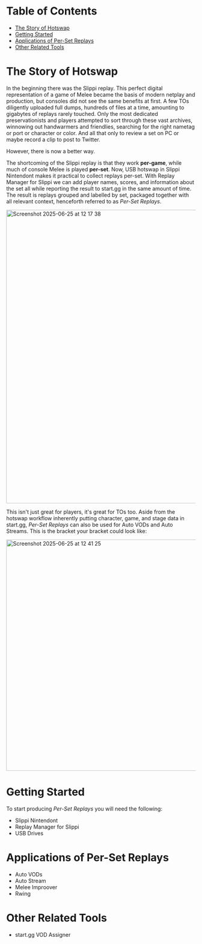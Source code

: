 # Table of Contents
- [The Story of Hotswap](#the-story-of-hotswap)
- [Getting Started](#getting-started)
- [Applications of Per-Set Replays](#applications-of-per-set-replays)
- [Other Related Tools](#other-related-tools)

# The Story of Hotswap
In the beginning there was the Slippi replay.
This perfect digital representation of a game of Melee became the basis of modern netplay and production, but consoles did not see the same benefits at first.
A few TOs diligently uploaded full dumps, hundreds of files at a time, amounting to gigabytes of replays rarely touched.
Only the most dedicated preservationists and players attempted to sort through these vast archives, winnowing out handwarmers and friendlies, searching for the right nametag or port or character or color.
And all that only to review a set on PC or maybe record a clip to post to Twitter.

However, there is now a better way.

The shortcoming of the Slippi replay is that they work **per-game**, while much of console Melee is played **per-set**.
Now, USB hotswap in Slippi Nintendont makes it practical to collect replays per-set.
With Replay Manager for Slippi we can add player names, scores, and information about the set all while reporting the result to start.gg in the same amount of time.
The result is replays grouped and labelled by set, packaged together with all relevant context, henceforth referred to as *Per-Set Replays*.

<img width="778" alt="Screenshot 2025-06-25 at 12 17 38" src="https://github.com/user-attachments/assets/35e11d74-2eb9-4573-98c2-a4677c5a9d23" />

This isn't just great for players, it's great for TOs too.
Aside from the hotswap workflow inherently putting character, game, and stage data in start.gg, *Per-Set Replays* can also be used for Auto VODs and Auto Streams.
This is the bracket your bracket could look like:

<img width="613" alt="Screenshot 2025-06-25 at 12 41 25" src="https://github.com/user-attachments/assets/163d07b6-40ad-4cec-8348-a5fde29a8656" />

# Getting Started
To start producing *Per-Set Replays* you will need the following:
- Slippi Nintendont
- Replay Manager for Slippi
- USB Drives

# Applications of Per-Set Replays
- Auto VODs
- Auto Stream
- Melee Improover
- Rwing

# Other Related Tools
- start.gg VOD Assigner
